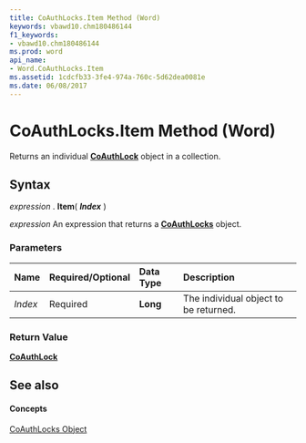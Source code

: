 ```yaml
---
title: CoAuthLocks.Item Method (Word)
keywords: vbawd10.chm180486144
f1_keywords:
- vbawd10.chm180486144
ms.prod: word
api_name:
- Word.CoAuthLocks.Item
ms.assetid: 1cdcfb33-3fe4-974a-760c-5d62dea0081e
ms.date: 06/08/2017
---
```



# CoAuthLocks.Item Method (Word)

Returns an individual  **[CoAuthLock](coauthlock-object-word.md)** object in a collection.


## Syntax

 _expression_ . **Item**( **_Index_** )

 _expression_ An expression that returns a **[CoAuthLocks](coauthlocks-object-word.md)** object.


### Parameters



|**Name**|**Required/Optional**|**Data Type**|**Description**|
|:-----|:-----|:-----|:-----|
| _Index_|Required| **Long**|The individual object to be returned.|

### Return Value

 **[CoAuthLock](coauthlock-object-word.md)**


## See also


#### Concepts


[CoAuthLocks Object](coauthlocks-object-word.md)

